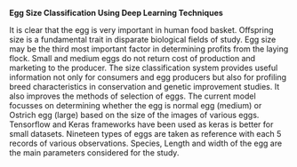 **Egg Size Classification Using Deep Learning Techniques**

It is clear that the egg is very important in human food basket. Offspring size is a fundamental trait 
in disparate biological fields of study. Egg size may be the third most important factor in determining 
profits from the laying flock. Small and medium eggs do not return cost of production and marketing to 
the producer. 
The size classification system provides useful information not only for consumers and egg producers but also for profiling breed characteristics in conservation and genetic improvement studies. It also improves the methods of selection of eggs. 
The current model focusses on determining whether the egg is normal egg (medium) or Ostrich egg (large) based on the size of the images of various eggs.
Tensorflow and Keras frameworks have been used as keras is better for small datasets. Nineteen types of 
eggs are taken as reference with each 5 records of various observations. Species, Length and width of the 
egg are the main parameters considered for the study. 
